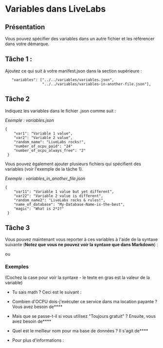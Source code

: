 # Variables dans LiveLabs

## Présentation

Vous pouvez spécifier des variables dans un autre fichier et les référencer dans votre démarque.

## Tâche 1 :

Ajoutez ce qui suit à votre manifest.json dans la section supérieure :

       "variables": ["../../variables/variables.json",
                     "../../variables/variables-in-another-file.json"],
    

## Tâche 2

Indiquez les variables dans le fichier .json comme suit :

_Exemple : variables.json_

    {
        "var1": "Variable 1 value",
        "var2": "Variable 2 value",
        "random_name": "LiveLabs rocks!",
        "number_of_ocpu_paid": "24"
        "number_of_ocpu_always_free": "2"
     }
    

Vous pouvez également ajouter plusieurs fichiers qui spécifient des variables (voir l'exemple de la tâche 1).

_Exemple : variables\_in\_another\_file.json_

    {
        "var11": "Variable 1 value but yet different",
        "var22": "Variable 2 value is different",
        "random_name2": "LiveLabs rocks & rules!",
        "name_of_database": "My-Database-Name-is-the-best",
        "magic": "What is 2*2?"
     }
    

## Tâche 3

Vous pouvez maintenant vous reporter à ces variables à l'aide de la syntaxe suivante (**Notez que vous ne pouvez voir la syntaxe que dans Markdown**) :

[](var:var1)

ou

[](var:magic)

### Exemples

(Cochez la case pour voir la syntaxe - le texte en gras est la valeur de la variable)

*   Tu sais math ? Ceci est le suivant :**[](var:magic)**
    
*   Combien d'OCPU dois-j'exécuter ce service dans ma location payante ? Vous avez besoin de**[](var:number_of_ocpu_paid)**
    
*   Mais que se passe-t-il si vous utilisez "Toujours gratuit" ? Ensuite, vous avez besoin de**[](var:number_of_ocpu_always_free)**
    
*   Quel est le meilleur nom pour ma base de données ? Il s'agit de**[](var:name_of_database)**
    
*   Pour plus d'informations :**[](var:doc_link)**